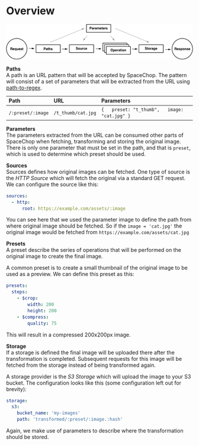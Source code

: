 # Overview

![](.gitbook/assets/sc-overview%20%281%29.png)

**Paths**  
A path is an URL pattern that will be accepted by SpaceChop. The pattern will consist of a set of parameters that will be extracted from the URL using [path-to-regex](https://github.com/pillarjs/path-to-regexp).

| Path | URL | Parameters |
| :--- | :--- | :--- |
| `/:preset/:image` | `/t_thumb/cat.jpg` | `{   preset: "t_thumb",   image: "cat.jpg" }` |

**Parameters**  
The parameters extracted from the URL can be consumed other parts of SpaceChop when fetching, transforming and storing the original image. There is only one parameter that must be set in the path, and that is `preset`, which is used to determine which preset should be used.

**Sources**  
Sources defines how original images can be fetched. One type of source is the _HTTP Source_ which will fetch the original via a standard GET request. We can configure the source like this:

```yaml
sources:
  - http:
      root: https://example.com/assets/:image
```

You can see here that we used the parameter image to define the path from where original image should be fetched. So if the `image = 'cat.jpg'` the original image would be fetched from `https://example.com/assets/cat.jpg`

**Presets**  
A preset describe the series of operations that will be performed on the original image to create the final image.

A common preset is to create a small thumbnail of the original image to be used as a preview. We can define this preset as this:

```yaml
presets:
  steps:
    - $crop:
        width: 200
        height: 200
    - $compress:
        quality: 75
```

This will result in a compressed 200x200px image.

**Storage**  
If a storage is defined the final image will be uploaded there after the transformation is completed. Subsequent requests for this image will be fetched from the storage instead of being transformed again.

A storage provider is the _S3 Storage_ which will upload the image to your S3 bucket. The configuration looks like this \(some configuration left out for brevity\):

```yaml
storage:
  s3:
    bucket_name: 'my-images'
    path: 'transformed/:preset/:image.:hash'
```

Again, we make use of parameters to describe where the transformation should be stored.

